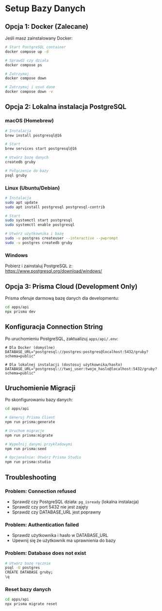 # Setup Bazy Danych

## Opcja 1: Docker (Zalecane)

Jeśli masz zainstalowany Docker:

```bash
# Start PostgreSQL container
docker compose up -d

# Sprawdź czy działa
docker compose ps

# Zatrzymaj
docker compose down

# Zatrzymaj i usuń dane
docker compose down -v
```

## Opcja 2: Lokalna instalacja PostgreSQL

### macOS (Homebrew)
```bash
# Instalacja
brew install postgresql@16

# Start
brew services start postgresql@16

# Utwórz bazę danych
createdb gruby

# Połączenie do bazy
psql gruby
```

### Linux (Ubuntu/Debian)
```bash
# Instalacja
sudo apt update
sudo apt install postgresql postgresql-contrib

# Start
sudo systemctl start postgresql
sudo systemctl enable postgresql

# Utwórz użytkownika i bazę
sudo -u postgres createuser --interactive --pwprompt
sudo -u postgres createdb gruby
```

### Windows
Pobierz i zainstaluj PostgreSQL z: https://www.postgresql.org/download/windows/

## Opcja 3: Prisma Cloud (Development Only)

Prisma oferuje darmową bazę danych dla developmentu:

```bash
cd apps/api
npx prisma dev
```

## Konfiguracja Connection String

Po uruchomieniu PostgreSQL, zaktualizuj `apps/api/.env`:

```env
# Dla Docker (domyślne)
DATABASE_URL="postgresql://postgres:postgres@localhost:5432/gruby?schema=public"

# Dla lokalnej instalacji (dostosuj użytkownika/hasło)
DATABASE_URL="postgresql://twoj_user:twoje_haslo@localhost:5432/gruby?schema=public"
```

## Uruchomienie Migracji

Po skonfigurowaniu bazy danych:

```bash
cd apps/api

# Generuj Prisma Client
npm run prisma:generate

# Uruchom migracje
npm run prisma:migrate

# Wypełnij danymi przykładowymi
npm run prisma:seed

# Opcjonalnie: Otwórz Prisma Studio
npm run prisma:studio
```

## Troubleshooting

### Problem: Connection refused
- Sprawdź czy PostgreSQL działa: `pg_isready` (lokalna instalacja)
- Sprawdź czy port 5432 nie jest zajęty
- Sprawdź czy DATABASE_URL jest poprawny

### Problem: Authentication failed
- Sprawdź użytkownika i hasło w DATABASE_URL
- Upewnij się że użytkownik ma uprawnienia do bazy

### Problem: Database does not exist
```bash
# Utwórz bazę ręcznie
psql -U postgres
CREATE DATABASE gruby;
\q
```

### Reset bazy danych
```bash
cd apps/api
npx prisma migrate reset
```
